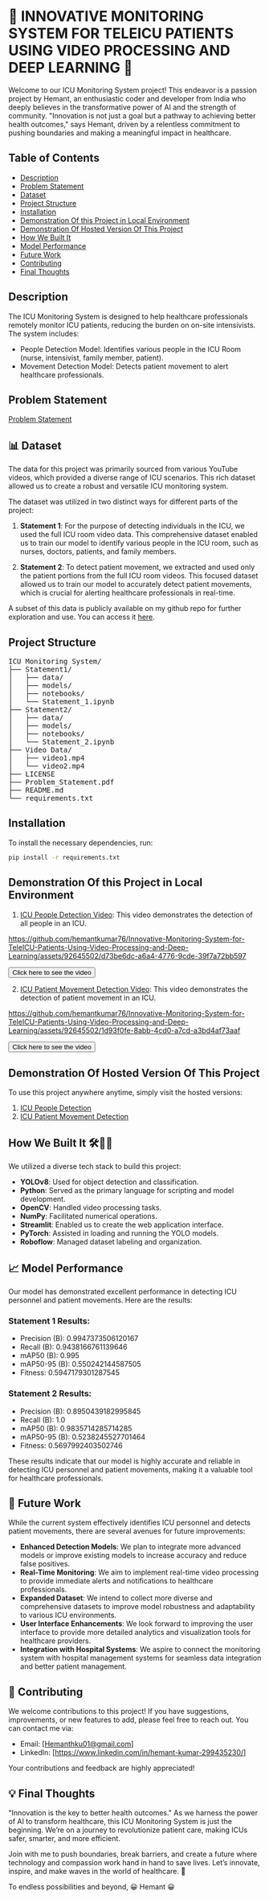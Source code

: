 # 🚀 INNOVATIVE MONITORING SYSTEM FOR TELEICU PATIENTS USING VIDEO PROCESSING AND DEEP LEARNING 🚀
Welcome to our ICU Monitoring System project! This endeavor is a passion project by Hemant, an enthusiastic coder and developer from India who deeply believes in the transformative power of AI and the strength of community. "Innovation is not just a goal but a pathway to achieving better health outcomes," says Hemant, driven by a relentless commitment to pushing boundaries and making a meaningful impact in healthcare.


## Table of Contents
- [Description](#description)
- [Problem Statement](#problem-statement)
- [Dataset](#-dataset)
- [Project Structure](#project-structure)
- [Installation](#installation)
- [Demonstration Of this Project in Local Environment](#demonstration-of-this-project-in-local-environment)
- [Demonstration Of Hosted Version Of This Project](#demonstration-of-hosted-version-of-this-project)
- [How We Built It](#how-we-built-it-)
- [Model Performance](#model-performance)
- [Future Work](#-future-work)
- [Contributing](#-contributing)
- [Final Thoughts](#-final-thoughts)

## Description
The ICU Monitoring System is designed to help healthcare professionals remotely monitor ICU patients, reducing the burden on on-site intensivists. The system includes:

- People Detection Model: Identifies various people in the ICU Room (nurse, intensivist, family member, patient).
- Movement Detection Model: Detects patient movement to alert healthcare professionals.

## Problem Statement
[Problem Statement](https://drive.google.com/file/d/1bAXo79ZjKUm8G_QeEyA7Y1AIZg7IWMNJ/view?usp=sharing)

## 📊 Dataset

The data for this project was primarily sourced from various YouTube videos, which provided a diverse range of ICU scenarios. This rich dataset allowed us to create a robust and versatile ICU monitoring system.

The dataset was utilized in two distinct ways for different parts of the project:

1. **Statement 1**: For the purpose of detecting individuals in the ICU, we used the full ICU room video data. This comprehensive dataset enabled us to train our model to identify various people in the ICU room, such as nurses, doctors, patients, and family members.

2. **Statement 2**: To detect patient movement, we extracted and used only the patient portions from the full ICU room videos. This focused dataset allowed us to train our model to accurately detect patient movements, which is crucial for alerting healthcare professionals in real-time.

A subset of this data is publicly available on my github repo for further exploration and use. You can access it [here](https://github.com/hemantkumar76/Innovative-Monitoring-System-for-TeleICU-Patients-Using-Video-Processing-and-Deep-Learning/tree/main/Video%20Data).

## Project Structure
<pre>
ICU Monitoring System/
├── Statement1/
│   ├── data/
│   ├── models/
│   ├── notebooks/
│   └── Statement_1.ipynb
├── Statement2/
│   ├── data/
│   ├── models/
│   ├── notebooks/
│   └── Statement_2.ipynb
├── Video Data/
│   ├── video1.mp4
│   └── video2.mp4
├── LICENSE
├── Problem_Statement.pdf
├── README.md
└── requirements.txt
</pre>

## Installation
To install the necessary dependencies, run:
```bash
pip install -r requirements.txt
```

## Demonstration Of this Project in Local Environment

1. [ICU People Detection Video](#): This video demonstrates the detection of all people in an ICU.



https://github.com/hemantkumar76/Innovative-Monitoring-System-for-TeleICU-Patients-Using-Video-Processing-and-Deep-Learning/assets/92645502/d73be6dc-a6a4-4776-9cde-39f7a72bb597

  <a href="https://drive.google.com/file/d/1CIduEMnZ01wngDvDEe3wknJYrqQ5W8uK/view?usp=sharing" target="_blank"><button>Click here to see the video</button></a>



2. [ICU Patient Movement Detection Video](#): This video demonstrates the detection of patient movement in an ICU.


https://github.com/hemantkumar76/Innovative-Monitoring-System-for-TeleICU-Patients-Using-Video-Processing-and-Deep-Learning/assets/92645502/1d93f0fe-8abb-4cd0-a7cd-a3bd4af73aaf

  <a href="https://drive.google.com/file/d/1dwDaJbd0n2cQ06ICH4iH3dxLvK89K0ad/view?usp=sharing" target="_blank"><button>Click here to see the video</button></a>


## Demonstration Of Hosted Version Of This Project

To use this project anywhere anytime, simply visit the hosted versions:

1. [ICU People Detection](https://hemanticupatientmonitor.streamlit.app/)
2. [ICU Patient Movement Detection](https://hemanticupatientmonitor.streamlit.app/)


## How We Built It 🛠️👷‍♂️

We utilized a diverse tech stack to build this project:

- **YOLOv8**: Used for object detection and classification.
- **Python**: Served as the primary language for scripting and model development.
- **OpenCV**: Handled video processing tasks.
- **NumPy**: Facilitated numerical operations.
- **Streamlit**: Enabled us to create the web application interface.
- **PyTorch**: Assisted in loading and running the YOLO models.
- **Roboflow**: Managed dataset labeling and organization.

## 📈 Model Performance

Our model has demonstrated excellent performance in detecting ICU personnel and patient movements. Here are the results:

### Statement 1 Results:

- Precision (B): 0.9947373506120167
- Recall (B): 0.9438166761139646
- mAP50 (B): 0.995
- mAP50-95 (B): 0.550242144587505
- Fitness: 0.5947179301287545

### Statement 2 Results:

- Precision (B): 0.8950439182995845
- Recall (B): 1.0
- mAP50 (B): 0.9835714285714285
- mAP50-95 (B): 0.5238245527701464
- Fitness: 0.5697992403502746

These results indicate that our model is highly accurate and reliable in detecting ICU personnel and patient movements, making it a valuable tool for healthcare professionals.

## 🚀 Future Work

While the current system effectively identifies ICU personnel and detects patient movements, there are several avenues for future improvements:

- **Enhanced Detection Models**: We plan to integrate more advanced models or improve existing models to increase accuracy and reduce false positives.
- **Real-Time Monitoring**: We aim to implement real-time video processing to provide immediate alerts and notifications to healthcare professionals.
- **Expanded Dataset**: We intend to collect more diverse and comprehensive datasets to improve model robustness and adaptability to various ICU environments.
- **User Interface Enhancements**: We look forward to improving the user interface to provide more detailed analytics and visualization tools for healthcare providers.
- **Integration with Hospital Systems**: We aspire to connect the monitoring system with hospital management systems for seamless data integration and better patient management.

## 🤝 Contributing

We welcome contributions to this project! If you have suggestions, improvements, or new features to add, please feel free to reach out. You can contact me via:

- Email: [Hemanthku01@gmail.com]
- LinkedIn: [https://www.linkedin.com/in/hemant-kumar-299435230/]

Your contributions and feedback are highly appreciated!

## 💡 Final Thoughts

"Innovation is the key to better health outcomes." As we harness the power of AI to transform healthcare, this ICU Monitoring System is just the beginning. We’re on a journey to revolutionize patient care, making ICUs safer, smarter, and more efficient.

Join with me to push boundaries, break barriers, and create a future where technology and compassion work hand in hand to save lives. Let’s innovate, inspire, and make waves in the world of healthcare. 🚀

To endless possibilities and beyond,
😀 Hemant 😀

